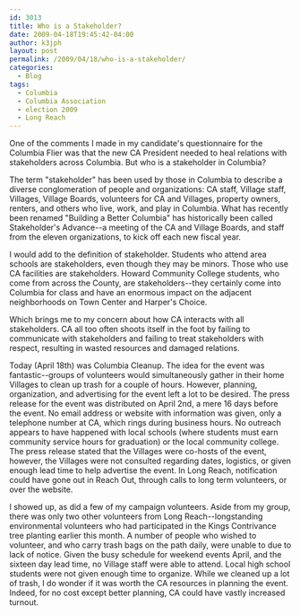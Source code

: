 ```yaml
---
id: 3013
title: Who is a Stakeholder?
date: 2009-04-18T19:45:42-04:00
author: k3jph
layout: post
permalink: /2009/04/18/who-is-a-stakeholder/
categories:
  - Blog
tags:
  - Columbia
  - Columbia Association
  - election 2009
  - Long Reach
---
```


One of the comments I made in my candidate's questionnaire for the
Columbia Flier was that the new CA President needed to heal relations
with stakeholders across Columbia.  But who is a stakeholder in
Columbia?

The term "stakeholder" has been used by those in Columbia to describe
a diverse conglomeration of people and organizations:  CA staff,
Village staff, Villages, Village Boards, volunteers for CA and
Villages, property owners, renters, and others who live, work, and
play in Columbia.  What has recently been renamed "Building a Better
Columbia" has historically been called Stakeholder's Advance--a
meeting of the CA and Village Boards, and staff from the eleven
organizations, to kick off each new fiscal year.

I would add to the definition of stakeholder.  Students who attend
area schools are stakeholders, even though they may be minors.
Those who use CA facilities are stakeholders.  Howard Community
College students, who come from across the County, are stakeholders--they
certainly come into Columbia for class and have an enormous impact
on the adjacent neighborhoods on Town Center and Harper's Choice.

Which brings me to my concern about how CA interacts with all
stakeholders.  CA all too often shoots itself in the foot by failing
to communicate with stakeholders and failing to treat stakeholders
with respect, resulting in wasted resources and damaged relations.

Today (April 18th) was Columbia Cleanup.  The idea for the event
was fantastic--groups of volunteers would simultaneously gather in
their home Villages to clean up trash for a couple of hours.  However,
planning, organization, and advertising for the event left a lot
to be desired.  The press release for the event was distributed on
April 2nd, a mere 16 days before the event.  No email address or
website with information was given, only a telephone number at CA,
which rings during business hours.  No outreach appears to have
happened with local schools (where students must earn community
service hours for graduation) or the local community college.  The
press release stated that the Villages were co-hosts of the event,
however, the Villages were not consulted regarding dates, logistics,
or given enough lead time to help advertise the event.  In Long
Reach, notification could have gone out in Reach Out, through calls
to long term volunteers, or over the website.

I showed up, as did a few of my campaign volunteers.  Aside from
my group, there was only two other volunteers from Long Reach--longstanding
environmental volunteers who had participated in the Kings Contrivance
tree planting earlier this month.  A number of people who wished
to volunteer, and who carry trash bags on the path daily, were
unable to due to lack of notice.  Given the busy schedule for weekend
events April, and the sixteen day lead time, no Village staff were
able to attend.  Local high school students were not given enough
time to organize.  While we cleaned up a lot of trash, I do wonder
if it was worth the CA resources in planning the event.  Indeed,
for no cost except better planning, CA could have vastly increased
turnout.

